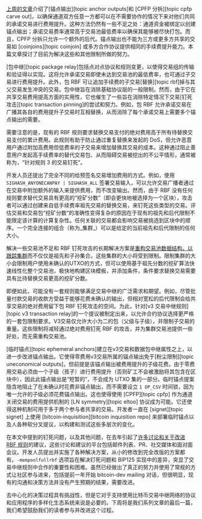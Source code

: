 [上周的文章][policy08]介绍了[锚点输出][topic anchor outputs]和 [CPFP 分拆][topic cpfp carve out]，以确保通道双方任意一方都可以在不需要协作的情况下来对他们共同的承诺交易进行费用提升。这种方法仍然有一些不足之处：通道资金被绑定以创建锚点输出；承诺交易费率通常高于交易池最低费率以确保其能够被尽快打包。而且，CPFP 分拆只允许一个额外的后代。锚点输出也不能为三方或更多方共享的交易如 [coinjoins][topic coinjoin] 或多方合作协议提供相同的手续费提升能力。本篇文章探讨了目前为解决这些和其他限制所做的努力。

[包中继][topic package relay]包括点对点协议和规则变更，以使得交易组的传输和验证得以实现。这将允许承诺交易即使未达到交易池的最低费率，也可通过子交易进行费用提升。此外，包 RBF 可让追加手续费的子交易[替换][topic rbf]掉与其父交易发生冲突的交易。包中继旨在消除基础协议层的一般限制。然而，由于它在共享交易费用提高方面的实用性，它也催生了一些旨在消除特定情况下交易[钉死攻击][topic transaction pinning]的尝试和努力。例如，包 RBF 允许承诺交易在广播其各自的费用提升子交易时互相替换，从而消除了每个承诺交易上需要多个锚点输出的需要。

需要注意的是，现有的 RBF 规则要求替换交易支付的绝对费用高于所有待替换交易支付的累计费用。此规则有助于防止通过重复替换来发起的 DoS，但允许恶意用户通过附加高费用但低费率的子交易来增加替换其交易的成本。这种通过阻止善意用户发起高手续费率的替代交易包、从而阻碍交易被挖出的不公平情形，通常被称为，“针对规则 3 的交易钉死”。

开发人员还提出了完全不同的给预签名交易增加费用的方式。例如，使用 `SIGHASH_ANYONECANPAY | SIGHASH_ALL` 签署交易输入，可以允许交易广播者通过在交易中附加额外的输入来提供费用，而不改变输出。然而，由于 RBF 没有任何规则要求替代交易具有更高的“挖矿分数”（即会更快地被选择为一个区块），攻击者可以通过创建来自低手续费率祖先交易的替换交易，来钉死这些类型的交易。评估交易和交易包“挖矿分数”的准确性变得复杂的原因在于现有的祖先和后代限制不能限定该计算的计算复杂性。任何关联的交易都会影响交易被挑选到区块中的顺序。一个完全连接的组合（称为_集群_）可以是给定的当前祖先和后代限制的任何大小。

解决一些交易池不足和 RBF 钉死攻击的长期解决方案是[重构交易池数据结构，以跟踪集群][mempool clustering]而不仅仅是祖先和子孙集合。这些集群的大小将受到限制。限制集群的大小会限制用户使用未确认的UTXO的方式，但可以使用基于祖先分数的挖矿算法快速线性化整个交易池，极快地构建区块模板，并添加条件，条件要求替换交易需要具有比待替换交易更高的挖矿分数。

即便如此，可能没有一套规则能够满足交易中继的广泛需求和期望。例如，尽管批量付款交易的收款方受益于能够花费未确认的输出，但相对宽松的后代限制会给共享交易的绝对费用留下包 RBF 钉死攻击的空间。为此，针对[v3 交易中继规则][topic v3 transaction relay]的一个提议被制定出来，以允许合约协议选择更严格的一套包限制要求。V3交易仅允许大小为二的包（父级与子级），并限制子交易的重量。这些限制将减轻通过绝对费用钉死 RBF 的攻击，并为集群交易池提供一些好处，而无需重构交易池。

[临时锚点][topic ephemeral anchors]建立在v3交易和数据包中继属性之上，以进一步改进锚点输出。它使得零费用v3交易所属的锚点输出免于[粉尘限制][topic
uneconomical outputs]，但前提是该锚点输出被费用提升的子级花费。由于零费用交易必须由一个子级（孩子）进行费用提升（否则矿工不会被激励将其包含在区块中），因此此锚点输出是“短暂的”，不会成为 UTXO 集的一部分。临时锚点提案隐含地阻止了在未确认时花费非锚点输出，而不需要设立 `1 OP_CSV` 时间锁，因为唯一允许的子级必须花费锚点输出。这也使得使用 [CPFP][topic cpfp] 作为通道关闭交易的费用提供机制的 [LN symmetry][topic eltoo] 协议成为可能。它还使得这种机制可用于多于两个参与者共享的交易。开发者一直在 [signet][topic signet] 上使用 [bitcoin-inquisition][bitcoin inquisition repo] 来部署临时锚点以及人各种软分叉提议，以构建和测试这些多层次的变化。

在本文中提到的钉死问题，以及其他问题，在去年引起了[许多讨论和关于改进 RBF 规则][2022 rbf]的建议，这些讨论和建议的平台包括邮件列表、PR、社交媒体和面对面会议。开发人员提出并实施了各种解决方案，从小的修改到完全改版的方案都有。`-mempoolfullrbf` 选项旨在解决钉死问题和 BIP125 实现中的差异，突显了交易中继规则中合作的重要性和困难。虽然已经做出了真正的努力并使用了常规的方式让社区参与进来，包括提前一年开始 bitcoin-dev mailing 对话，但很明显，现有的沟通和决策方法并没有产生预期的结果，需要改进。

去中心化的决策过程具有挑战性，但是它对于支持使用比特币交易中继网络的协议和应用程序的多样化生态系统来说是必要的。下周将是我们系列文章的最后一篇，我们希望鼓励我们的读者参与并改进这个过程。

[mempool clustering]: https://github.com/bitcoin/bitcoin/issues/27677
[policy08]: /zh/newsletters/2023/07/05/#等待确认-8交易池规则是个接口
[2022 rbf]: /zh/newsletters/2022/12/21/#rbf
